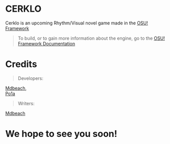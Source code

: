 # CERKLO

Cerklo is an upcoming Rhythm/Visual novel game made in the [OSU! Framework](https://github.com/ppy/osu-framework)

> To build, or to gain more information about the engine, go to the [OSU! Framework Documentation](https://github.com/ppy/osu-framework/wiki)

# Credits
> Developers:

[Mdbeach](https://github.com/mdbeach),   
[Po1a](https://github.com/po1a)

> Writers:

[Mdbeach](https://github.com/mdbeach)

# We hope to see you soon!